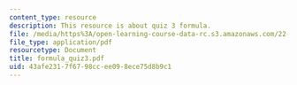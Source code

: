 ```yaml
---
content_type: resource
description: This resource is about quiz 3 formula.
file: /media/https%3A/open-learning-course-data-rc.s3.amazonaws.com/22-101-applied-nuclear-physics-fall-2006/43afe2317f6798ccee098ece75d8b9c1_formula_quiz3.pdf
file_type: application/pdf
resourcetype: Document
title: formula_quiz3.pdf
uid: 43afe231-7f67-98cc-ee09-8ece75d8b9c1
---
```

